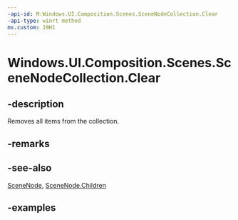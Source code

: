 ```yaml
---
-api-id: M:Windows.UI.Composition.Scenes.SceneNodeCollection.Clear
-api-type: winrt method
ms.custom: 19H1
---
```


<!-- Method syntax.
public void SceneNodeCollection.Clear()
-->

# Windows.UI.Composition.Scenes.SceneNodeCollection.Clear

## -description

Removes all items from the collection.



## -remarks

## -see-also

[SceneNode](scenenode.md), [SceneNode.Children](scenenode_children.md)

## -examples

